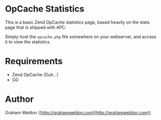 # OpCache Statistics #

This is a basic Zend OpCache statistics page, based heavily on the stats page that is shipped with APC.

Simply host the `opcache.php` file somewhere on your webserver, and access it to view the statistics.

# Requirements #

* Zend OpCache (Duh...)
* GD

# Author #

Graham Weldon ([http://grahamweldon.com](http://grahamweldon.com))
